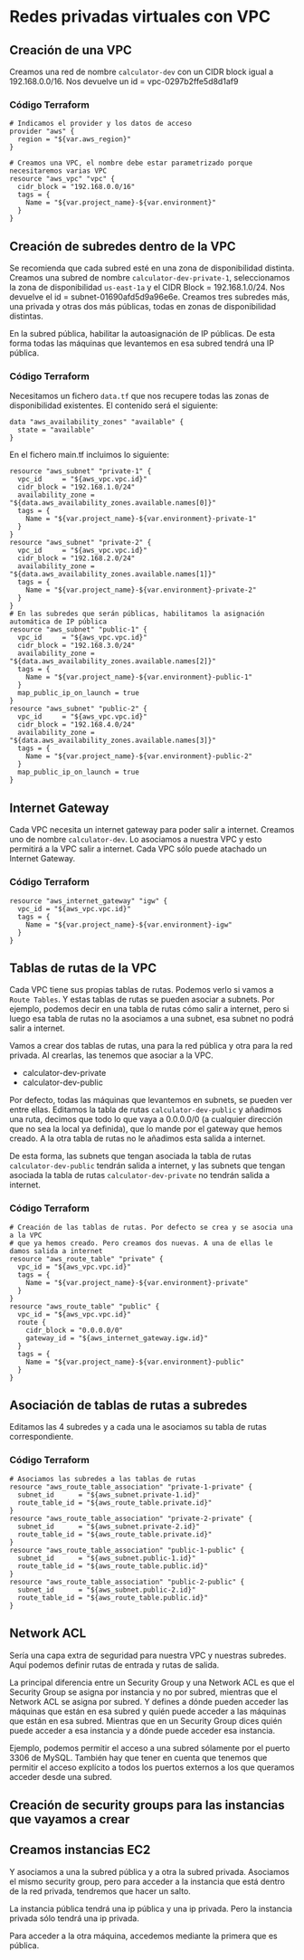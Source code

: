 # Redes privadas virtuales con VPC

## Creación de una VPC
Creamos una red de nombre `calculator-dev` con un CIDR block igual a 192.168.0.0/16. Nos devuelve un id = vpc-0297b2ffe5d8d1af9

### Código Terraform
```
# Indicamos el provider y los datos de acceso
provider "aws" {
  region = "${var.aws_region}"
}

# Creamos una VPC, el nombre debe estar parametrizado porque necesitaremos varias VPC
resource "aws_vpc" "vpc" {
  cidr_block = "192.168.0.0/16"
  tags = {
    Name = "${var.project_name}-${var.environment}"
  }
}
```

## Creación de subredes dentro de la VPC
Se recomienda que cada subred esté en una zona de disponibilidad distinta. Creamos una subred de nombre `calculator-dev-private-1`, seleccionamos la zona de disponibilidad `us-east-1a` y el CIDR Block = 192.168.1.0/24. Nos devuelve el id = subnet-01690afd5d9a96e6e. Creamos tres subredes más, una privada y otras dos más públicas, todas en zonas de disponibilidad distintas.

En la subred pública, habilitar la autoasignación de IP públicas. De esta forma todas las máquinas que levantemos en esa subred tendrá una IP pública.

### Código Terraform
Necesitamos un fichero `data.tf` que nos recupere todas las zonas de disponibilidad existentes. El contenido será el siguiente:
```
data "aws_availability_zones" "available" {
  state = "available"
}
```
En el fichero main.tf incluimos lo siguiente:
```
resource "aws_subnet" "private-1" {
  vpc_id     = "${aws_vpc.vpc.id}"
  cidr_block = "192.168.1.0/24"
  availability_zone = "${data.aws_availability_zones.available.names[0]}"
  tags = {
    Name = "${var.project_name}-${var.environment}-private-1"
  }
}
resource "aws_subnet" "private-2" {
  vpc_id     = "${aws_vpc.vpc.id}"
  cidr_block = "192.168.2.0/24"
  availability_zone = "${data.aws_availability_zones.available.names[1]}"
  tags = {
    Name = "${var.project_name}-${var.environment}-private-2"
  }
}
# En las subredes que serán públicas, habilitamos la asignación automática de IP pública
resource "aws_subnet" "public-1" {
  vpc_id     = "${aws_vpc.vpc.id}"
  cidr_block = "192.168.3.0/24"
  availability_zone = "${data.aws_availability_zones.available.names[2]}"
  tags = {
    Name = "${var.project_name}-${var.environment}-public-1"
  }
  map_public_ip_on_launch = true
}
resource "aws_subnet" "public-2" {
  vpc_id     = "${aws_vpc.vpc.id}"
  cidr_block = "192.168.4.0/24"
  availability_zone = "${data.aws_availability_zones.available.names[3]}"
  tags = {
    Name = "${var.project_name}-${var.environment}-public-2"
  }
  map_public_ip_on_launch = true
}
```

## Internet Gateway
Cada VPC necesita un internet gateway para poder salir a internet. Creamos uno de nombre `calculator-dev`. Lo asociamos a nuestra VPC y esto permitirá a la VPC salir a internet. Cada VPC sólo puede atachado un Internet Gateway.

### Código Terraform
```
resource "aws_internet_gateway" "igw" {
  vpc_id = "${aws_vpc.vpc.id}"
  tags = {
    Name = "${var.project_name}-${var.environment}-igw"
  }
}
```

## Tablas de rutas de la VPC
Cada VPC tiene sus propias tablas de rutas. Podemos verlo si vamos a `Route Tables`. Y estas tablas de rutas se pueden asociar a subnets. Por ejemplo, podemos decir en una tabla de rutas cómo salir a internet, pero si luego esa tabla de rutas no la asociamos a una subnet, esa subnet no podrá salir a internet.

Vamos a crear dos tablas de rutas, una para la red pública y otra para la red privada. Al crearlas, las tenemos que asociar a la VPC.

* calculator-dev-private
* calculator-dev-public

Por defecto, todas las máquinas que levantemos en subnets, se pueden ver entre ellas. Editamos la tabla de rutas `calculator-dev-public` y añadimos una ruta, decimos que todo lo que vaya a 0.0.0.0/0 (a cualquier dirección que no sea la local ya definida), que lo mande por el gateway que hemos creado. A la otra tabla de rutas no le añadimos esta salida a internet.

De esta forma, las subnets que tengan asociada la tabla de rutas `calculator-dev-public` tendrán salida a internet, y las subnets que tengan asociada la tabla de rutas `calculator-dev-private` no tendrán salida a internet.

### Código Terraform
```
# Creación de las tablas de rutas. Por defecto se crea y se asocia una a la VPC
# que ya hemos creado. Pero creamos dos nuevas. A una de ellas le damos salida a internet
resource "aws_route_table" "private" {
  vpc_id = "${aws_vpc.vpc.id}"
  tags = {
    Name = "${var.project_name}-${var.environment}-private"
  }
}
resource "aws_route_table" "public" {
  vpc_id = "${aws_vpc.vpc.id}"
  route {
    cidr_block = "0.0.0.0/0"
    gateway_id = "${aws_internet_gateway.igw.id}"
  }
  tags = {
    Name = "${var.project_name}-${var.environment}-public"
  }
}
```

## Asociación de tablas de rutas a subredes
Editamos las 4 subredes y a cada una le asociamos su tabla de rutas correspondiente.

### Código Terraform
```
# Asociamos las subredes a las tablas de rutas
resource "aws_route_table_association" "private-1-private" {
  subnet_id      = "${aws_subnet.private-1.id}"
  route_table_id = "${aws_route_table.private.id}"
}
resource "aws_route_table_association" "private-2-private" {
  subnet_id      = "${aws_subnet.private-2.id}"
  route_table_id = "${aws_route_table.private.id}"
}
resource "aws_route_table_association" "public-1-public" {
  subnet_id      = "${aws_subnet.public-1.id}"
  route_table_id = "${aws_route_table.public.id}"
}
resource "aws_route_table_association" "public-2-public" {
  subnet_id      = "${aws_subnet.public-2.id}"
  route_table_id = "${aws_route_table.public.id}"
}
```

## Network ACL
Sería una capa extra de seguridad para nuestra VPC y nuestras subredes. Aquí podemos definir rutas de entrada y rutas de salida.

La principal diferencia entre un Security Group y una Network ACL es que el Security Group se asigna por instancia y no por subred, mientras que el Network ACL se asigna por subred. Y defines a dónde pueden acceder las máquinas que están en esa subred y quién puede acceder a las máquinas que están en esa subred. Mientras que en un Security Group dices quién puede acceder a esa instancia y a dónde puede acceder esa instancia.

Ejemplo, podemos permitir el acceso a una subred sólamente por el puerto 3306 de MySQL. También hay que tener en cuenta que tenemos que permitir el acceso explícito a todos los puertos externos a los que queramos acceder desde una subred.

## Creación de security groups para las instancias que vayamos a crear


## Creamos instancias EC2
Y asociamos a una la subred pública y a otra la subred privada. Asociamos el mismo security group, pero para acceder a la instancia que está dentro de la red privada, tendremos que hacer un salto.

La instancia pública tendrá una ip pública y una ip privada. Pero la instancia privada sólo tendrá una ip privada.

Para acceder a la otra máquina, accedemos mediante la primera que es pública.